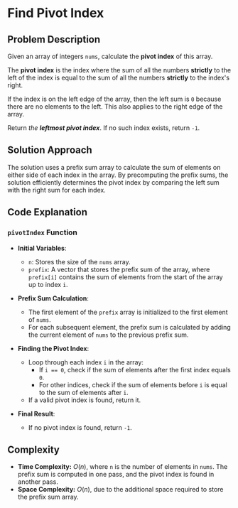 # Find Pivot Index

## Problem Description

Given an array of integers `nums`, calculate the **pivot index** of this array.

The **pivot index** is the index where the sum of all the numbers **strictly** to the left of the index is equal to the sum of all the numbers **strictly** to the index's right.

If the index is on the left edge of the array, then the left sum is `0` because there are no elements to the left. This also applies to the right edge of the array.

Return *the **leftmost pivot index***. If no such index exists, return `-1`.

## Solution Approach

The solution uses a prefix sum array to calculate the sum of elements on either side of each index in the array. By precomputing the prefix sums, the solution efficiently determines the pivot index by comparing the left sum with the right sum for each index.

## Code Explanation

### `pivotIndex` Function

- **Initial Variables**:
  - `n`: Stores the size of the `nums` array.
  - `prefix`: A vector that stores the prefix sum of the array, where `prefix[i]` contains the sum of elements from the start of the array up to index `i`.

- **Prefix Sum Calculation**:
  - The first element of the `prefix` array is initialized to the first element of `nums`.
  - For each subsequent element, the prefix sum is calculated by adding the current element of `nums` to the previous prefix sum.

- **Finding the Pivot Index**:
  - Loop through each index `i` in the array:
    - If `i == 0`, check if the sum of elements after the first index equals `0`.
    - For other indices, check if the sum of elements before `i` is equal to the sum of elements after `i`.
  - If a valid pivot index is found, return it.

- **Final Result**:
  - If no pivot index is found, return `-1`.

## Complexity

- **Time Complexity:** $O(n)$, where `n` is the number of elements in `nums`. The prefix sum is computed in one pass, and the pivot index is found in another pass.
- **Space Complexity:** $O(n)$, due to the additional space required to store the prefix sum array.

